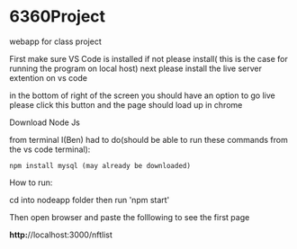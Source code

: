 # 6360Project

webapp for class project

First make sure VS Code is installed if not please install( this is the case for running the program on local host)
next please install the live server extention on vs code

in the bottom of right of the screen you should have an option to go live please click this button and the page should load up in chrome

Download Node Js

from terminal I(Ben) had to do(should be able to run these commands from the vs code terminal):

    npm install mysql (may already be downloaded)

How to run: 

cd into nodeapp folder then run 'npm start'

Then open browser and paste the folllowing to see the first page

**http:**//localhost:3000/nftlist
